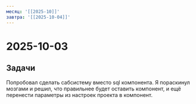 ```yaml
---
месяц: '[[2025-10]]'
завтра: '[[2025-10-04]]'
---
```


# 2025-10-03

## Задачи

Попробовал сделать сабсистему вместо sql компонента. Я пораскинул мозгами и решил, что правильнее будет оставить компонент, и ещё перенести параметры из настроек проекта в компонент.